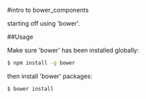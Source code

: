 #intro to bower_components

starting off using 'bower'.

##Usage

Make sure 'bower' has been installed globally:

```bash
$ npm install -g bower
```

then install 'bower' packages:

```bash
$ bower install
```
